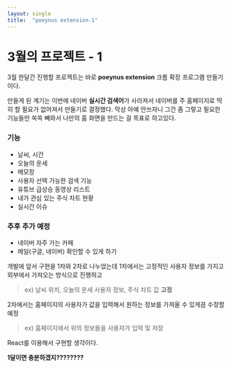 ```yaml
---
layout: single
title:  "poeynus extension-1"
---
```


# 3월의 프로젝트 - 1

  3월 한달간 진행할 프로젝트는 바로 **poeynus extension** 크롬 확장 프로그램 만들기이다.

  만들게 된 계기는 이번에 네이버 **실시간 검색어**가 사라져서 네이버를 주 홈페이지로 딱히 할 필요가 없어져서 만들기로 결정했다. 막상 아예 안쓰자니 그건 좀 그렇고 필요한 기능들만 쏙쏙 빼와서 나만의 홈 화면을 만드는 걸 목표로 하고있다.



### 기능

* 날씨, 시간
* 오늘의 운세
* 메모장
* 사용자 선택 가능한 검색 기능
* 유튜브 급상승 동영상 리스트
* 내가 관심 있는 주식 차트 현황
* 실시간 이슈

### 추후 추가 예정

- 네이버 자주 가는 카페
- 메일(구글, 네이버)  확인할 수 있게 하기



개발에 앞서 구현을 1차와 2차로 나누었는데 1차에서는 고정적인 사용자 정보를 가지고 외부에서 가져오는 방식으로 진행하고

> ex) 날씨 위치, 오늘의 운세 사용자 정보, 주식 차트 값 **고정**

2차에서는 홈페이지의 사용자가 값을 입력해서 원하는 정보를 가져올 수 있게끔 수정할 예정

> ex) 홈페이지에서 위의 정보들을 사용자가 입력 및 저장



React를 이용해서 구현할 생각이다. 



**1달이면 충분하겠지????????**

